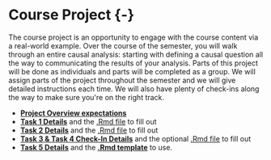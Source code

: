# Course Project {-}

The course project is an opportunity to engage with the course content via a real-world example. Over the course of the semester, you will walk through an entire causal analysis: starting with defining a causal question all the way to communicating the results of your analysis. Parts of this project will be done as individuals and parts will be completed as a group. We will assign parts of the project throughout the semester and we will give detailed instructions each time. We will also have plenty of check-ins along the way to make sure you're on the right track.


* [**Project Overview expectations**](assets/psets/project/project_overview.pdf)
* [**Task 1 Details**](assets/psets/project/task1.pdf) and the [.Rmd file](assets/psets/project/task1.Rmd) to fill out
* [**Task 2 Details**](assets/psets/project/task2.pdf) and the [.Rmd file](assets/psets/project/task2.Rmd) to fill out
* [**Task 3 \& Task 4 Check-In Details**](assets/psets/project/task3_4_checkin.pdf) and the optional [.Rmd file](assets/psets/project/task3_4_checkin.Rmd) to fill out
* [**Task 5 Details**](assets/psets/project/task5.pdf) and the [**.Rmd template**](assets/psets/project/final_report.Rmd) to use.
